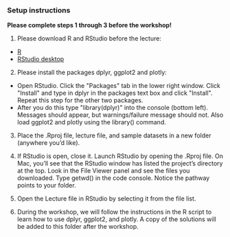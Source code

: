### Setup instructions

**Please complete steps 1 through 3 before the workshop!**

1. Please download R and RStudio before the lecture: 
  - [R](https://cran.r-project.org/)
  - [RStudio desktop](https://www.rstudio.com/products/rstudio/#Desktop)

2. Please install the packages dplyr, ggplot2 and plotly:
  - Open RStudio. Click the "Packages" tab in the lower right window. Click "Install" and type in dplyr in the packages text box and click "Install". Repeat this step for the other two packages.
  - After you do this type "library(dplyr)" into the console (bottom left). Messages should appear, but warnings/failure message should not. Also load ggplot2 and plotly using the library() command.

3. Place the .Rproj file, lecture file, and sample datasets in a new folder (anywhere you’d like).

4. If RStudio is open, close it. Launch RStudio by opening the .Rproj file. On Mac, you’ll see that the RStudio window has listed the project’s directory at the top. Look in the File Viewer panel and see the files you downloaded. Type getwd() in the code console. Notice the pathway points to your folder.

5. Open the Lecture file in RStudio by selecting it from the file list.

6. During the workshop, we will follow the instructions in the R script to learn how to use dplyr, ggplot2, and plotly. A copy of the solutions will be added to this folder after the workshop.
